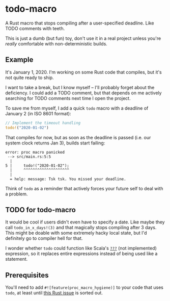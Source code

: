 # todo-macro

A Rust macro that stops compiling after a user-specified deadline. Like TODO comments with teeth.

This is just a dumb (but fun) toy, don't use it in a real project unless you're *really* comfortable with non-deterministic builds.

## Example

It's January 1, 2020. I'm working on some Rust code that compiles, but it's not quite ready to ship. 

I want to take a break, but I know myself – I'll probably forget about the deficiency. I could add a TODO comment, but that depends on me actively searching for TODO comments next time I open the project.

To save me from myself, I add a quick `todo` macro with a deadline of January 2 (in ISO 8601 format):

```rust
// Implement the timeout handling
todo!("2020-01-02")
```

That compiles for now, but as soon as the deadline is passed (i.e. our system clock returns Jan 3), builds start failing:

```
error: proc macro panicked
 --> src/main.rs:5:5
  |
5 |     todo!("2020-01-02");
  |     ^^^^^^^^^^^^^^^^^^^^
  |
  = help: message: Tsk tsk. You missed your deadline.
```

Think of `todo` as a reminder that actively forces your future self to deal with a problem.

## TODO for todo-macro

It would be cool if users didn't even have to specify a date. Like maybe they call `todo_in_x_days!(3)` and that magically stops compiling after 3 days. This might be doable with some extremely hacky local state, but I'd definitely go to compiler hell for that.

I wonder whether `todo` could function like Scala's [`???`](https://alvinalexander.com/scala/what-does-three-question-marks-in-scala-mean) (not implemented) expression, so it replaces entire expressions instead of being used like a statement.

## Prerequisites

You'll need to add `#![feature(proc_macro_hygiene)]` to your code that uses `todo`, at least until [this Rust issue](https://github.com/rust-lang/rust/issues/54727) is sorted out.